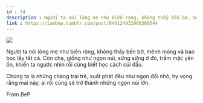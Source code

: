 ```yaml
---
id : 34
description : Người ta nói lòng mẹ như biển rộng, không thấy bến bờ, mênh mông và bao bọc lấy tất cả. Còn cha, giống như ngọn núi, sừng sững ở đó, trầm mặc yên ổn, khiến ta ngước nhìn rồi cũng biết học cách cúi đầu.
link : https://iambep.tumblr.com/post/640124932968300544
---
```


![](https://64.media.tumblr.com/9b55f4336c112e9322fc5af5468d6b7c/7ec396d6e2962ff2-90/s500x750/46aa4a516b135a3b5e568f50630ea438863571af.jpg)

Người ta nói lòng mẹ như biển rộng, không thấy bến bờ, mênh mông và bao
bọc lấy tất cả. Còn cha, giống như ngọn núi, sừng sững ở đó, trầm mặc yên
ổn, khiến ta ngước nhìn rồi cũng biết học cách cúi đầu.

Chúng ta là những chàng trai trẻ, xuất phát đều như ngọn đồi nhỏ, hy vọng
rằng mai này, ai rồi cũng sẽ trở thành những ngọn núi lớn.

From BeP